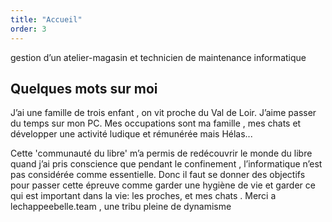 ```yaml
---
title: "Accueil"
order: 3
---
```

gestion d’un atelier-magasin et technicien de maintenance informatique
## Quelques mots sur moi

J’ai une famille de trois enfant , on vit proche du Val de Loir.
J’aime passer du temps sur mon PC. Mes occupations sont ma famille , mes chats et développer une activité ludique et rémunérée mais Hélas...


Cette 'communauté du libre' m’a permis de redécouvrir le monde du libre quand j’ai pris conscience que pendant le confinement , l’informatique n’est pas considérée comme essentielle. 
Donc il faut se donner des objectifs pour passer cette épreuve comme garder une hygiène de vie et garder ce qui est important dans la vie: les proches, et mes chats . 
Merci a lechappeebelle.team , une tribu pleine de dynamisme 